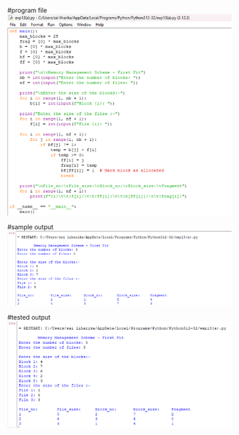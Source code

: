 #program file
![program file](exp13(a).png)

#sample output
![sample output](sampleoutput.png)

#tested output
![tested output](testedoutput.png)
